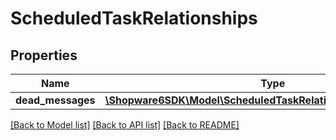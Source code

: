 # ScheduledTaskRelationships

## Properties
Name | Type | Description | Notes
------------ | ------------- | ------------- | -------------
**dead_messages** | [**\Shopware6SDK\Model\ScheduledTaskRelationshipsDeadMessages**](ScheduledTaskRelationshipsDeadMessages.md) |  | [optional] 

[[Back to Model list]](../../README.md#documentation-for-models) [[Back to API list]](../../README.md#documentation-for-api-endpoints) [[Back to README]](../../README.md)

